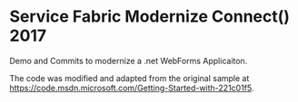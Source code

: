 # Service Fabric Modernize Connect() 2017

Demo and Commits to modernize a .net WebForms Applicaiton.  


The code was modified and adapted from the original sample at https://code.msdn.microsoft.com/Getting-Started-with-221c01f5.
